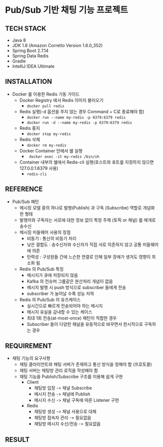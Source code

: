 # Pub/Sub 기반 채팅 기능 프로젝트

## TECH STACK
- Java 8
- JDK 1.8 (Amazon Corretto Version 1.8.0_352)
- Spring Boot 2.7.14
- Spring Data Redis
- Gradle
- IntelliJ IDEA Ultimate

## INSTALLATION
- Docker 를 이용한 Redis 기동 가이드
    - Docker Registry 에서 Redis 이미지 불러오기
        - `docker pull redis`
    - Redis 실행(-d 옵션을 주지 않는 경우 Command + C로 종료해야 함)
        - `docker run --name my-redis -p 6379:6379 redis`
        - `docker run -d --name my-redis -p 6379:6379 redis`
    - Redis 중지
        - `docker stop my-redis`
    - Redis 삭제
        - `docker rm my-redis`
    - Docker Container 안에서 쉘 실행
        - ` docker exec -it my-redis /bin/sh`
    - Container 내부의 쉘에서 Redis-cli 실행(호스트와 포트를 지정하지 않으면 127.0.0.1:6379 사용)
        - `redis-cli`

## REFERENCE
- Pub/Sub 패턴
  - 메시징 모델 중의 하나로 발행(Publish) 과 구독 (Subscribe) 역할로 개념화 한 형태
  - 발행자와 구독자는 서로에 대한 정보 없이 특정 주제 (토픽 or 채널) 를 매개로 송수신
  - 메시징 미들웨어 사용의 장점
    - 비동기 : 통신의 비동기 처리
    - 낮은 결합도 : 송수신자와 수신자가 직접 서로 의존하지 않고 공통 미들웨어에 의존
    - 탄력성 : 구성원들 간에 느슨한 연결로 인해 일부 장애가 생겨도 영향이 최소화 됨
  - Redis 의 Pub/Sub 특징
    - 메시지가 큐에 저장되지 않음
    - Kafka 의 컨슈머 그룹같은 분산처리 개념이 없음
    - 메시지 발행 시 push 방식으로 subscriber 들에게 전송
    - subscriber 가 늘어날 수록 성능 저하
  - Redis 의 Pub/Sub 의 유즈케이스
    - 실시간으로 빠르게 전송되어야 하는 메시지
    - 메시지 유실을 감내할 수 있는 케이스
    - 최대 1회 전송(at-most-once) 패턴이 적합한 경우
    - Subscriber 들이 다양한 채널을 유동적으로 바꾸면서 한시적으로 구독하는 경우

## REQUIREMENT
- 채팅 기능의 요구사항
  - 채팅 클라이언트와 채팅 서버가 존재하고 통신 방식을 정해야 함 (프로토콜)
  - 채팅 서버는 채팅방 관리 로직을 작성해야 함
  - 채팅 기능을 Publish/Subscribe 구조를 이용해 쉽게 구현
    - Client
      - 채팅방 입장 -> 채널 Subscribe
      - 메시지 전송 -> 채널에 Publish
      - 메시지 수신 -> 채널 구독에 따른 Listener 구현
    - Redis
      - 채팅방 생성 -> 채널 사용으로 대체
      - 채팅방 접속자 관리 -> 필요없음
      - 채팅방 메시지 수신/전송 -> 필요없음

## RESULT